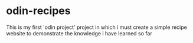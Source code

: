 # odin-recipes
This is my first 'odin project' project in which i must create a simple recipe website to demonstrate the knowledge i have learned so far